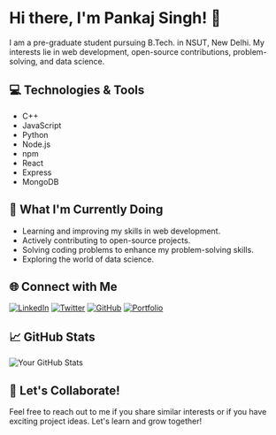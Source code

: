# Hi there, I'm Pankaj Singh! 👋

I am a pre-graduate student pursuing B.Tech. in NSUT, New Delhi. My interests lie in web development, open-source contributions, problem-solving, and data science.

## 💻 Technologies & Tools

- C++
- JavaScript
- Python
- Node.js
- npm
- React
- Express
- MongoDB

## 🚀 What I'm Currently Doing

- Learning and improving my skills in web development.
- Actively contributing to open-source projects.
- Solving coding problems to enhance my problem-solving skills.
- Exploring the world of data science.

## 🌐 Connect with Me

[![LinkedIn](https://img.shields.io/badge/LinkedIn-0077B5?style=for-the-badge&logo=linkedin&logoColor=white)](https://www.linkedin.com/in/pankaj-singh-906790225/)
[![Twitter](https://img.shields.io/badge/Twitter-1DA1F2?style=for-the-badge&logo=twitter&logoColor=white)](https://twitter.com/pankajpj3103)
[![GitHub](https://img.shields.io/badge/GitHub-100000?style=for-the-badge&logo=github&logoColor=white)](https://github.com/your-github-pankaj-2503/)
[![Portfolio](https://img.shields.io/badge/Portfolio-URL-ff69b4?style=for-the-badge)](https://shiny-torrone-2303b3.netlify.app/)

## 📈 GitHub Stats

![Your GitHub Stats](https://github-readme-stats.vercel.app/api?username=pankaj-2503&show_icons=true&theme=radical)

## 🎉 Let's Collaborate!

Feel free to reach out to me if you share similar interests or if you have exciting project ideas. Let's learn and grow together!

